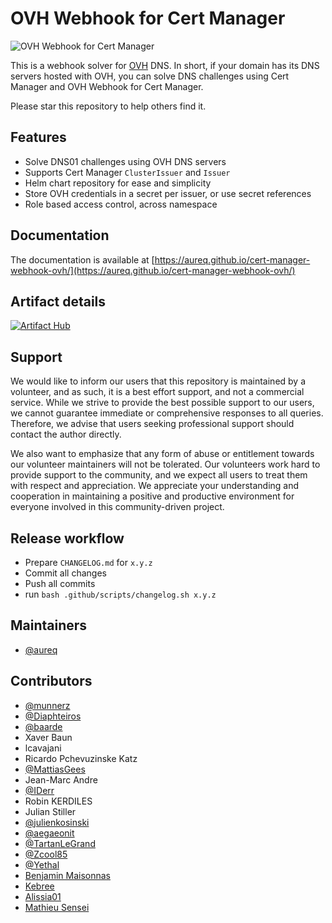 # OVH Webhook for Cert Manager

![OVH Webhook for Cert Manager](assets/images/cert-manager-webhook-ovh.svg "OVH Webhook for Cert Manager")

This is a webhook solver for [OVH](http://www.ovh.com) DNS. In short, if your domain has its DNS servers hosted with OVH, you can solve DNS challenges using Cert Manager and OVH Webhook for Cert Manager.

Please star this repository to help others find it.

## Features

- Solve DNS01 challenges using OVH DNS servers
- Supports Cert Manager `ClusterIssuer` and `Issuer`
- Helm chart repository for ease and simplicity
- Store OVH credentials in a secret per issuer, or use secret references
- Role based access control, across namespace

## Documentation

The documentation is available at [https://aureq.github.io/cert-manager-webhook-ovh/](https://aureq.github.io/cert-manager-webhook-ovh/)

## Artifact details

[![Artifact Hub](https://img.shields.io/endpoint?url=https://artifacthub.io/badge/repository/cert-manager-webhook-ovh)](https://artifacthub.io/packages/search?repo=cert-manager-webhook-ovh)

## Support

We would like to inform our users that this repository is maintained by a volunteer, and as such, it is a best effort support, and not a commercial service.
While we strive to provide the best possible support to our users, we cannot guarantee immediate or comprehensive responses to all queries.
Therefore, we advise that users seeking professional support should contact the author directly.

We also want to emphasize that any form of abuse or entitlement towards our volunteer maintainers will not be tolerated.
Our volunteers work hard to provide support to the community, and we expect all users to treat them with respect and appreciation.
We appreciate your understanding and cooperation in maintaining a positive and productive environment for everyone involved in this community-driven project.

## Release workflow

- Prepare `CHANGELOG.md` for `x.y.z`
- Commit all changes
- Push all commits
- run `bash .github/scripts/changelog.sh x.y.z`

## Maintainers

- [@aureq](https://github.com/aureq)

## Contributors

- [@munnerz](https://github.com/munnerz)
- [@Diaphteiros](https://github.com/Diaphteiros)
- [@baarde](https://github.com/baarde)
- Xaver Baun
- lcavajani
- Ricardo Pchevuzinske Katz
- [@MattiasGees](https://github.com/MattiasGees)
- Jean-Marc Andre
- [@IDerr](https://github.com/IDerr)
- Robin KERDILES
- Julian Stiller
- [@julienkosinski](https://github.com/julienkosinski)
- [@aegaeonit](https://github.com/aegaeonit)
- [@TartanLeGrand](https://github.com/TartanLeGrand)
- [@Zcool85](https://github.com/Zcool85)
- [@Yethal](https://github.com/Yethal)
- [Benjamin Maisonnas](https://github.com/Benzhaomin)
- [Kebree](https://github.com/Kebree)
- [Alissia01](https://github.com/Alissia01)
- [Mathieu Sensei](https://github.com/hyu9a)